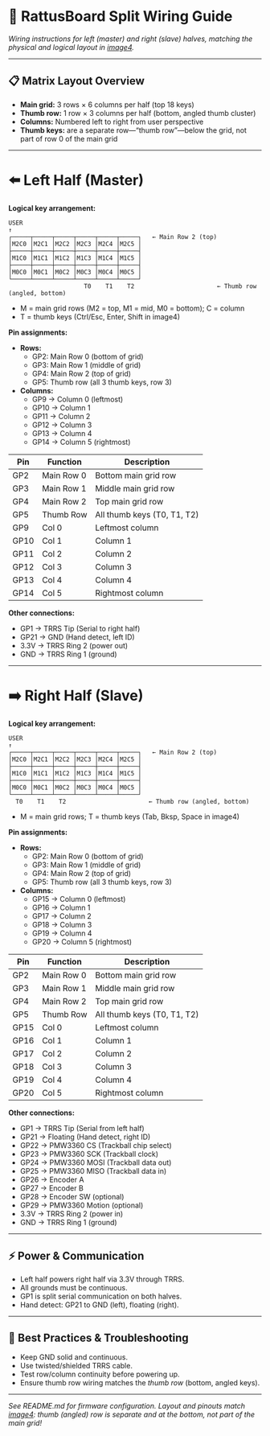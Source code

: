 # 🔌 RattusBoard Split Wiring Guide

*Wiring instructions for left (master) and right (slave) halves, matching the physical and logical layout in [image4](image4).*

---

## 📋 Matrix Layout Overview

- **Main grid:** 3 rows × 6 columns per half (top 18 keys)
- **Thumb row:** 1 row × 3 columns per half (bottom, angled thumb cluster)
- **Columns:** Numbered left to right from user perspective
- **Thumb keys:** are a separate row—“thumb row”—below the grid, not part of row 0 of the main grid

---

# ⬅️ Left Half (Master)

**Logical key arrangement:**

```
USER
↑
┌─────┬─────┬─────┬─────┬─────┬─────┐   ← Main Row 2 (top)
│M2C0 │M2C1 │M2C2 │M2C3 │M2C4 │M2C5 │
├─────┼─────┼─────┼─────┼─────┼─────┤
│M1C0 │M1C1 │M1C2 │M1C3 │M1C4 │M1C5 │
├─────┼─────┼─────┼─────┼─────┼─────┤
│M0C0 │M0C1 │M0C2 │M0C3 │M0C4 │M0C5 │
└─────┴─────┴─────┴─────┴─────┴─────┘
                     T0    T1    T2                       ← Thumb row (angled, bottom)
```
- M = main grid rows (M2 = top, M1 = mid, M0 = bottom); C = column
- T = thumb keys (Ctrl/Esc, Enter, Shift in image4)

**Pin assignments:**
- **Rows:**  
  - GP2: Main Row 0 (bottom of grid)  
  - GP3: Main Row 1 (middle of grid)  
  - GP4: Main Row 2 (top of grid)  
  - GP5: Thumb row (all 3 thumb keys, row 3)
- **Columns:**  
  - GP9  → Column 0 (leftmost)  
  - GP10 → Column 1  
  - GP11 → Column 2  
  - GP12 → Column 3  
  - GP13 → Column 4  
  - GP14 → Column 5 (rightmost)

| Pin   | Function   | Description                       |
|-------|------------|-----------------------------------|
| GP2   | Main Row 0 | Bottom main grid row              |
| GP3   | Main Row 1 | Middle main grid row              |
| GP4   | Main Row 2 | Top main grid row                 |
| GP5   | Thumb Row  | All thumb keys (T0, T1, T2)       |
| GP9   | Col 0      | Leftmost column                   |
| GP10  | Col 1      | Column 1                          |
| GP11  | Col 2      | Column 2                          |
| GP12  | Col 3      | Column 3                          |
| GP13  | Col 4      | Column 4                          |
| GP14  | Col 5      | Rightmost column                  |

**Other connections:**
- GP1  → TRRS Tip (Serial to right half)
- GP21 → GND (Hand detect, left ID)
- 3.3V → TRRS Ring 2 (power out)
- GND  → TRRS Ring 1 (ground)

---

# ➡️ Right Half (Slave)

**Logical key arrangement:**

```
USER
↑
┌─────┬─────┬─────┬─────┬─────┬─────┐   ← Main Row 2 (top)
│M2C0 │M2C1 │M2C2 │M2C3 │M2C4 │M2C5 │
├─────┼─────┼─────┼─────┼─────┼─────┤
│M1C0 │M1C1 │M1C2 │M1C3 │M1C4 │M1C5 │
├─────┼─────┼─────┼─────┼─────┼─────┤
│M0C0 │M0C1 │M0C2 │M0C3 │M0C4 │M0C5 │
└─────┴─────┴─────┴─────┴─────┴─────┘
  T0    T1    T2                       ← Thumb row (angled, bottom)
```
- M = main grid rows; T = thumb keys (Tab, Bksp, Space in image4)

**Pin assignments:**
- **Rows:**  
  - GP2: Main Row 0 (bottom of grid)  
  - GP3: Main Row 1 (middle of grid)  
  - GP4: Main Row 2 (top of grid)  
  - GP5: Thumb row (all 3 thumb keys, row 3)
- **Columns:**  
  - GP15 → Column 0 (leftmost)
  - GP16 → Column 1
  - GP17 → Column 2
  - GP18 → Column 3
  - GP19 → Column 4
  - GP20 → Column 5 (rightmost)

| Pin   | Function   | Description                       |
|-------|------------|-----------------------------------|
| GP2   | Main Row 0 | Bottom main grid row              |
| GP3   | Main Row 1 | Middle main grid row              |
| GP4   | Main Row 2 | Top main grid row                 |
| GP5   | Thumb Row  | All thumb keys (T0, T1, T2)       |
| GP15  | Col 0      | Leftmost column                   |
| GP16  | Col 1      | Column 1                          |
| GP17  | Col 2      | Column 2                          |
| GP18  | Col 3      | Column 3                          |
| GP19  | Col 4      | Column 4                          |
| GP20  | Col 5      | Rightmost column                  |

**Other connections:**
- GP1  → TRRS Tip (Serial from left half)
- GP21 → Floating (Hand detect, right ID)
- GP22 → PMW3360 CS (Trackball chip select)
- GP23 → PMW3360 SCK (Trackball clock)
- GP24 → PMW3360 MOSI (Trackball data out)
- GP25 → PMW3360 MISO (Trackball data in)
- GP26 → Encoder A
- GP27 → Encoder B
- GP28 → Encoder SW (optional)
- GP29 → PMW3360 Motion (optional)
- 3.3V → TRRS Ring 2 (power in)
- GND  → TRRS Ring 1 (ground)

---

## ⚡ Power & Communication

- Left half powers right half via 3.3V through TRRS.
- All grounds must be continuous.
- GP1 is split serial communication on both halves.
- Hand detect: GP21 to GND (left), floating (right).

---

## 🧰 Best Practices & Troubleshooting

- Keep GND solid and continuous.
- Use twisted/shielded TRRS cable.
- Test row/column continuity before powering up.
- Ensure thumb row wiring matches the *thumb row* (bottom, angled keys).

---

*See README.md for firmware configuration. Layout and pinouts match [image4](image4): thumb (angled) row is separate and at the bottom, not part of the main grid!*
